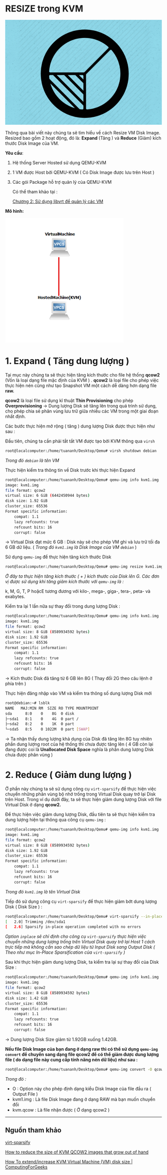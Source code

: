 # RESIZE trong KVM

![RESIZE-trong-KVM/Untitled.png](RESIZE-trong-KVM/Untitled.png)

Thông qua bài viết này chúng ta sẽ tìm hiểu về cách Resize VM Disk Image. Resized bao gồm 2 hoạt động, đó là: **Expand** (Tăng ) và **Reduce** (Giảm) kích thước Disk Image của VM. 

**Yêu cầu**:

1. Hệ thống Server Hosted sử dụng QEMU-KVM
2. 1 VM được Host bởi QEMU-KVM ( Có Disk Image được lưu trên Host )
3. Các gói Package hỗ trợ quản lý của QEMU-KVM

    Có thể tham khảo tại :

    [Chương 2: Sử dụng libvrt để quản lý các VM](https://github.com/tuananh2508/LinuxVcc/blob/master/Virtualization/QEMU%26KVM/KVM&QEMU/Chuong-2-Su-dung-libvrt.md)

**Mô hình:**

![RESIZE-trong-KVM/Untitled%201.png](RESIZE-trong-KVM/Untitled%201.png)

# 1. Expand ( Tăng dung lượng )

Tại mục này chúng ta sẽ thực hiện tăng kích thước cho file hệ thống **qcow2** (Vốn là loại dạng file mặc định của KVM ) . **qcow2** là loại file cho phép việc thực hiện nén cũng như tạo Snapshot VM một cách dễ dàng hơn dạng file **raw.**

**qcow2** là loại file sử dụng kĩ thuật **Thin Provisioning** cho phép **Overprovisioning** → Dung lượng Disk sẽ tăng lên trong quá trình sử dụng, cho phép chia sẻ phân vùng lưu trữ giữa nhiều các VM trong một giai đoạn nhất định.

Các bước thực hiện mở rộng ( tăng ) dung lượng Disk được thực hiện như sau :

Đầu tiên, chúng ta cần phải tắt tắt VM được tạo bởi KVM thông qua `virsh` 

```bash
root@localcomputer:/home/tuananh/Desktop/Qemu# virsh shutdown debian
```

*Trong đó `debian` là tên VM*

Thực hiện kiểm tra thông tin về Disk trước khi thực hiện Expand 

```bash
root@localcomputer:/home/tuananh/Desktop/Qemu# qemu-img info kvm1.img 
image: kvm1.img
file format: qcow2
virtual size: 6 GiB (6442450944 bytes)
disk size: 1.92 GiB
cluster_size: 65536
Format specific information:
    compat: 1.1
    lazy refcounts: true
    refcount bits: 16
    corrupt: false
```

→ Virtual Disk đạt mức 6 GB : Disk này sẽ cho phép VM ghi và lưu trữ tối đa 6 GB dữ liệu. ( *Trong đó `kvm1.img` là Disk Image của VM `debian`* )

Sử dụng `qemu-img` để thực hiện tăng kích thước Disk 

```bash
root@localcomputer:/home/tuananh/Desktop/Qemu# qemu-img resize kvm1.img +2G
```

*Ở đây ta thực hiện tăng kích thước ( + ) kích thước của Disk lên G. Các đơn vị được sử dụng khi tăng giảm kích thước với `qemu-img` là :* 

 k, M, G, T, P hoặcE tương đương với kilo-, mega-, giga-, tera-, peta- và exabytes.

 

Kiểm tra lại 1 lần nữa sự thay đổi trong dung lượng Disk :

```bash
root@localcomputer:/home/tuananh/Desktop/Qemu# qemu-img info kvm1.img 
image: kvm1.img
file format: qcow2
virtual size: 8 GiB (8589934592 bytes)
disk size: 1.92 GiB
cluster_size: 65536
Format specific information:
    compat: 1.1
    lazy refcounts: true
    refcount bits: 16
    corrupt: false
```

→ Kích thước Disk đã tăng từ 6 GB lên 8G ( Thay đổi 2G theo câu lệnh ở phía trên )

Thực hiện đăng nhập vào VM và kiểm tra thông số dung lượng Disk mới

```bash
root@debian:~# lsblk
NAME   MAJ:MIN RM  SIZE RO TYPE MOUNTPOINT
sda      8:0    0    8G  0 disk 
├─sda1   8:1    0    4G  0 part /
├─sda2   8:2    0    1K  0 part 
└─sda5   8:5    0 1022M  0 part [SWAP]
```

→ Ta nhận thấy dung lượng khả dụng của Disk đã tăng lên 8G tuy nhiên phần dung lượng root của hệ thống thì chưa được tăng lên ( 4 GB còn lại đang được coi là **Unallocated Disk Space** nghĩa là phần dung lượng Disk chưa được phân vùng )

# 2. Reduce ( Giảm dung lượng )

Ở phần này chúng ta sẽ sử dụng công cụ `virt-sparsify` để thực hiện việc chuyển những phân vùng bộ nhớ trống trong Virtual Disk quay trở lại Disk trên Host. Trong ví dụ dưới đây, ta sẽ thực hiện giảm dung lượng Disk với file Virtual Disk ở dạng **qcow2.**

Để thực hiện việc giảm dung lượng Disk, đầu tiên ta sẽ thực hiện kiểm tra dung lượng hiện tại thông qua công cụ `qemu-img` : 

```bash
root@localcomputer:/home/tuananh/Desktop/Qemu# qemu-img info kvm1.img 
image: kvm1.img
file format: qcow2
virtual size: 8 GiB (8589934592 bytes)
disk size: 1.92 GiB
cluster_size: 65536
Format specific information:
    compat: 1.1
    lazy refcounts: true
    refcount bits: 16
    corrupt: false
```

*Trong đó `kvm1.img` là tên Virtual Disk*

Tiếp đó sử dụng công cụ `virt-sparsify` để thực hiện giảm bớt dung lượng Disk ( Disk Size ) :

```bash
root@localcomputer:/home/tuananh/Desktop/Qemu# virt-sparsify --in-place kvm1.img 
[   2.0] Trimming /dev/sda1
[   2.6] Sparsify in-place operation completed with no errors
```

*Option `inplace` sẽ chỉ định cho công cụ `virt-sparsify` thực hiện việc chuyển những dung lượng trống trên Virtual Disk quay trở lại Host 1 cách trực tiếp mà không cần sao chép dữ liệu từ Input Disk sang Output Disk ( Theo như mục In-Place Sparsification của `virt-sparsify` )*  

Sau khi thực hiện giảm dung lượng Disk, ta kiểm tra lại sự thay đổi của Disk Size :

```bash
root@localcomputer:/home/tuananh/Desktop/Qemu# qemu-img info kvm1.img 
image: kvm1.img
file format: qcow2
virtual size: 8 GiB (8589934592 bytes)
disk size: 1.42 GiB
cluster_size: 65536
Format specific information:
    compat: 1.1
    lazy refcounts: true
    refcount bits: 16
    corrupt: false
```

→ Dung lượng Disk Size giảm từ 1.92GB xuống 1.42GB.

**Nếu file Disk Image của bạn đang ở dạng raw thì có thể sử dụng `qemu-img convert` để chuyển sang dạng file qcow2 để có thể giảm được dung lượng file ( do dạng file này cung cấp tính năng nén dữ liệu)** **như sau :**

```bash
root@localcomputer:/home/tuananh/Desktop/Qemu# qemu-img convert -O qcow2 kvm1.img /mnt/kvm.qcow
```

*Trong đó :* 

- O : Option này cho phép định dạng kiểu Disk Image của file đầu ra ( Output File )
- kvm1.img : Là file Disk Image đang ở dạng RAW mà bạn muốn chuyển đổi
- kvm.qcow : Là file nhận được ( Ở dạng qcow2 )

---

## Nguồn tham khảo

[virt-sparsify](https://libguestfs.org/virt-sparsify.1.html#in-place-sparsification)

[How to reduce the size of KVM QCOW2 images that grow out of hand](https://codemental.medium.com/how-to-reduce-the-size-of-kvm-qcow2-images-that-grow-out-of-hand-971603b65fac)

[How To extend/increase KVM Virtual Machine (VM) disk size | ComputingForGeeks](https://computingforgeeks.com/how-to-extend-increase-kvm-virtual-machine-disk-size/)